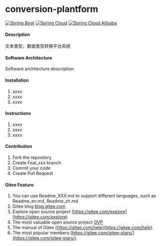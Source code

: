 # conversion-plantform
[![Spring Boot](https://img.shields.io/badge/spring--boot-2.2.1.RELEASE-brightgreen)](https://github.com/spring-projects/spring-boot)
[![Spring Cloud](https://img.shields.io/badge/spring--cloud-Hoxton.RELEASE-brightgreen)](https://github.com/spring-cloud)
[![Spring Cloud Alibaba](https://img.shields.io/badge/spring--cloud--alibaba-2.1.1.RELEASE-brightgreen)](https://github.com/alibaba/spring-cloud-alibaba)

#### Description
文本类型，数据类型转换平台系统

#### Software Architecture
Software architecture description

#### Installation

1.  xxxx
2.  xxxx
3.  xxxx

#### Instructions

1.  xxxx
2.  xxxx
3.  xxxx

#### Contribution

1.  Fork the repository
2.  Create Feat_xxx branch
3.  Commit your code
4.  Create Pull Request


#### Gitee Feature

1.  You can use Readme\_XXX.md to support different languages, such as Readme\_en.md, Readme\_zh.md
2.  Gitee blog [blog.gitee.com](https://blog.gitee.com)
3.  Explore open source project [https://gitee.com/explore](https://gitee.com/explore)
4.  The most valuable open source project [GVP](https://gitee.com/gvp)
5.  The manual of Gitee [https://gitee.com/help](https://gitee.com/help)
6.  The most popular members  [https://gitee.com/gitee-stars/](https://gitee.com/gitee-stars/)
